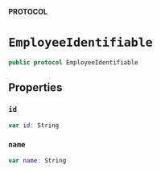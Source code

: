 **PROTOCOL**

# `EmployeeIdentifiable`

```swift
public protocol EmployeeIdentifiable
```

## Properties
### `id`

```swift
var id: String
```

### `name`

```swift
var name: String
```
